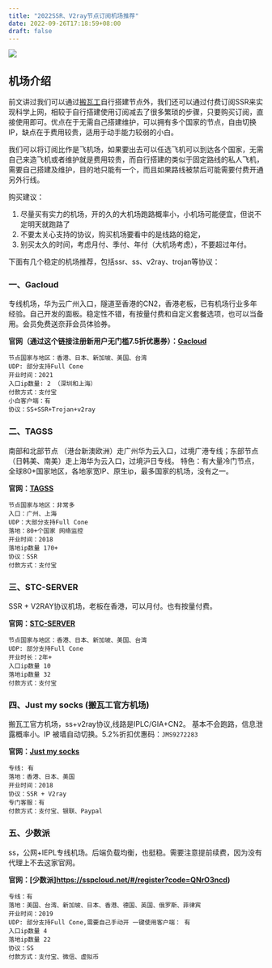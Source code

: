```yaml
---
title: "2022SSR、V2ray节点订阅机场推荐"
date: 2022-09-26T17:18:59+08:00
draft: false
---
```



![](https://cdn.jsdelivr.net/gh/Tech-Chao/blog-images/ios/airport.png)

## 机场介绍

前文讲过我们可以通过[搬瓦工](https://www.techchao.com/post/bandwagon-host-v2ray-beginners-guide/)自行搭建节点外，我们还可以通过付费订阅SSR来实现科学上网，相较于自行搭建使用订阅减去了很多繁琐的步骤，只要购买订阅，直接使用即可。优点在于无需自己搭建维护，可以拥有多个国家的节点，自由切换IP，缺点在于费用较贵，适用于动手能力较弱的小白。

我们可以将订阅比作是飞机场，如果要出去可以任选飞机可以到达各个国家，无需自己来造飞机或者维护就是费用较贵，而自行搭建的类似于固定路线的私人飞机，需要自己搭建及维护，目的地只能有一个，而且如果路线被禁后可能需要付费开通另外行线。

购买建议：

1. 尽量买有实力的机场，开的久的大机场跑路概率小，小机场可能便宜，但说不定明天就跑路了
2. 不要太关心支持的协议，购买机场要看中的是线路的稳定，
3. 别买太久的时间，考虑月付、季付、年付（大机场考虑），不要超过年付。


下面有几个稳定的机场推荐，包括ssr、ss、v2ray、trojan等协议：

### 一、Gacloud
专线机场，华为云广州入口，隧道至香港的CN2，香港老板，已有机场行业多年经验。自己开发的面板。稳定性不错，有按量付费和自定义套餐选项，也可以当备用。会员免费送奈菲会员体验券。 


**官网（通过这个链接注册新用户无门槛7.5折优惠券）：[Gacloud](https://invitation.gacloud.ltd/auth/register?code=oikW)**


```
节点国家与地区：香港、日本、新加坡、美国、台湾
UDP: 部分支持Full Cone
开业时间：2021
入口ip数量: 2 （深圳和上海）
付款方式：支付宝
小白客户端：有
协议：SS+SSR+Trojan+v2ray
```

### 二、TAGSS
南部和北部节点 （港台新澳欧洲）走广州华为云入口，过境广港专线；东部节点（日韩美、南美）走上海华为云入口，过境沪日专线。
特色：有大量冷门节点，全球80+国家地区，各地家宽IP、原生ip，最多国家的机场，没有之一。

**官网：[TAGSS](https://tagss.pro#/register?invite=2Vae6M6E)**

```
节点国家与地区：非常多
入口：广州、上海
UDP：大部分支持Full Cone
落地：80+个国家 网络监控
开业时间：2018
落地ip数量 170+
协议：SSR
付款方式：支付宝
```

### 三、STC-SERVER
SSR + V2RAY协议机场，老板在香港，可以月付。也有按量付费。

**官网：[STC-SERVER](https://www2.gardenparty.me/auth/register?code=G3D8)**

```
节点国家与地区：香港、日本、新加坡、美国、台湾
UDP: 部分支持Full Cone
开业时长：2年+
入口ip数量 10
落地ip数量 32
付款方式：支付宝
```

### 四、Just my socks (搬瓦工官方机场)
搬瓦工官方机场，ss+v2ray协议,线路是IPLC/GIA+CN2。 基本不会跑路，信息泄露概率小。IP 被墙自动切换。5.2%折扣优惠码：`JMS9272283`

**官网：[Just my socks](https://justmysocks.net/members/aff.php?aff=22865)**

```
专线: 有
落地：香港、日本、美国
开业时间：2018
协议：SSR + V2ray
专门客服：有
付款方式：支付宝、银联、Paypal
```

### 五、少数派
ss，公网+IEPL专线机场。后端负载均衡，也挺稳。需要注意提前续费，因为没有代理上不去这家官网。 

**官网：[少数派]https://sspcloud.net/#/register?code=QNrO3ncd)**

```
专线：有
落地：美国、台湾、新加坡、日本、香港、德国、英国、俄罗斯、菲律宾
开业时间：2019
UDP: 部分支持Full Cone,需要自己手动开 一键使用客户端： 有
入口ip数量 4
落地ip数量 22
协议：SS
付款方式：支付宝、微信、虚拟币
```

